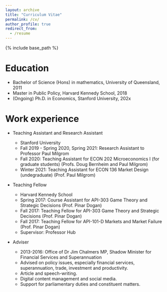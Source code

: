 ```yaml
---
layout: archive
title: "Curriculum Vitae"
permalink: /cv/
author_profile: true
redirect_from:
  - /resume
---
```


{% include base_path %}

Education
======
* Bachelor of Science (Hons) in mathematics, University of Queensland, 2011
* Master in Public Policy, Harvard Kennedy School, 2018
* (Ongoing) Ph.D. in Economics, Stanford University, 202x

Work experience
======
* Teaching Assistant and Research Assistant
  * Stanford University
  * Fall 2019 - Spring 2020, Spring 2021: Research Assistant to Professor Paul Milgrom
  * Fall 2020: Teaching Assistant for ECON 202 Microeconomics I (for graduate students) (Profs. Doug Bernheim and Paul Milgrom)
  * Winter 2021: Teaching Assistant for ECON 136 Market Design (undegraduate) (Prof. Paul Milgrom)

* Teaching Fellow
  * Harvard Kennedy School
  * Spring 2017: Course Assistant for API-303 Game Theory and Strategic Decisions (Prof. Pinar Dogan)
  * Fall 2017: Teaching Fellow for API-303 Game Theory and Strategic Decisions (Prof. Pinar Dogan)
  * Fall 2017: Teaching Fellow for API-101-D Markets and Market Failure (Prof. Pinar Dogan)
  * Supervisor: Professor Hub

* Adviser
  * 2013-2016: Office of Dr Jim Chalmers MP, Shadow Minister for Financial Services and Superannuation
  * Advised on policy issues, especially financial services, superannuation, trade, investment and productivity.
  * Article and speech-writing.
  * Digital content management and social media.
  * Support for parliamentary duties and constituent matters.
